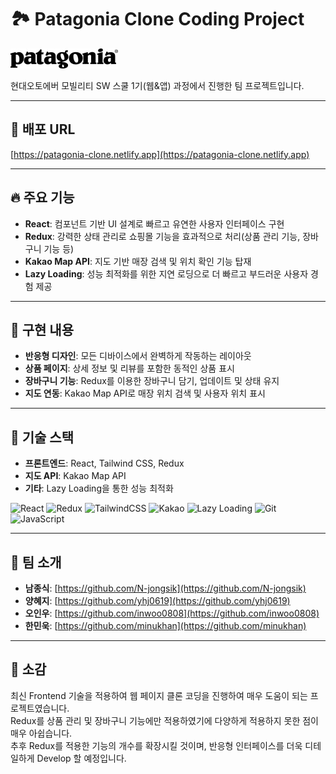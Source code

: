 # 🏞️ Patagonia Clone Coding Project

<img src="/src/assets/images/logo_patagonia.jpg"/>

현대오토에버 모빌리티 SW 스쿨 1기(웹&앱) 과정에서 진행한 팀 프로젝트입니다.

---

## 🔗 배포 URL

[https://patagonia-clone.netlify.app](https://patagonia-clone.netlify.app)

---

## 🔥 주요 기능

- **React**: 컴포넌트 기반 UI 설계로 빠르고 유연한 사용자 인터페이스 구현
- **Redux**: 강력한 상태 관리로 쇼핑몰 기능을 효과적으로 처리(상품 관리 기능, 장바구니 기능 등)
- **Kakao Map API**: 지도 기반 매장 검색 및 위치 확인 기능 탑재
- **Lazy Loading**: 성능 최적화를 위한 지연 로딩으로 더 빠르고 부드러운 사용자 경험 제공

---

## 🎯 구현 내용

- **반응형 디자인**: 모든 디바이스에서 완벽하게 작동하는 레이아웃
- **상품 페이지**: 상세 정보 및 리뷰를 포함한 동적인 상품 표시
- **장바구니 기능**: Redux를 이용한 장바구니 담기, 업데이트 및 상태 유지
- **지도 연동**: Kakao Map API로 매장 위치 검색 및 사용자 위치 표시

---

## 🚀 기술 스택

- **프론트엔드**: React, Tailwind CSS, Redux
- **지도 API**: Kakao Map API
- **기타**: Lazy Loading을 통한 성능 최적화

![React](https://img.shields.io/badge/react-61DAFB?style=for-the-badge&logo=react&logoColor=white)
![Redux](https://img.shields.io/badge/redux-764ABC?style=for-the-badge&logo=redux&logoColor=white)
![TailwindCSS](https://img.shields.io/badge/tailwindcss-06B6D4?style=for-the-badge&logo=tailwindcss&logoColor=white)
![Kakao](https://img.shields.io/badge/kakao-FFCD00?style=for-the-badge&logo=kakaotalk&logoColor=black)
![Lazy Loading](https://img.shields.io/badge/lazy%20loading-00C853?style=for-the-badge&logo=webpack&logoColor=white)
![Git](https://img.shields.io/badge/git-F05032?style=for-the-badge&logo=git&logoColor=white)
![JavaScript](https://img.shields.io/badge/javascript-F7DF1E?style=for-the-badge&logo=javascript&logoColor=black)

---

## 👤 팀 소개

- **남종식**: [https://github.com/N-jongsik](https://github.com/N-jongsik)
- **양혜지**: [https://github.com/yhj0619](https://github.com/yhj0619)
- **오인우**: [https://github.com/inwoo0808](https://github.com/inwoo0808)
- **한민욱**: [https://github.com/minukhan](https://github.com/minukhan)

---

## 🎤 소감

최신 Frontend 기술을 적용하여 웹 페이지 클론 코딩을 진행하여 매우 도움이 되는 프로젝트였습니다.<br>
Redux를 상품 관리 및 장바구니 기능에만 적용하였기에 다양하게 적용하지 못한 점이 매우 아쉽습니다.<br>
추후 Redux를 적용한 기능의 개수를 확장시킬 것이며, 반응형 인터페이스를 더욱 디테일하게 Develop 할 예정입니다.
